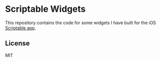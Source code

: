 # Scriptable Widgets

This repository contains the code for some widgets I have built for the iOS [Scriptable app](https://scriptable.app/).

## License

MIT
